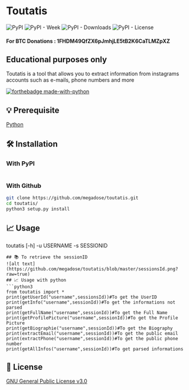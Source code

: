 # Toutatis
![PyPI](https://img.shields.io/pypi/v/toutatis) ![PyPI - Week](https://img.shields.io/pypi/dw/toutatis) ![PyPI - Downloads](https://static.pepy.tech/badge/toutatis) ![PyPI - License](https://img.shields.io/pypi/l/toutatis)
#### For BTC Donations : 1FHDM49QfZX6pJmhjLE5tB2K6CaTLMZpXZ
## Educational purposes only
Toutatis is a tool that allows you to extract information from instagrams accounts such as e-mails, phone numbers and more

[![forthebadge made-with-python](http://ForTheBadge.com/images/badges/made-with-python.svg)](https://www.python.org/)

## 💡 Prerequisite
 [Python](https://www.python.org/downloads/release/python-370/)

## 🛠️ Installation
### With PyPI
 ```pip3 install holehe
 ```
### With Github
```bash
git clone https://github.com/megadose/toutatis.git
cd toutatis/
python3 setup.py install
```
## 📈 Usage
toutatis [-h] -u USERNAME -s SESSIONID
```
## 📚 To retrieve the sessionID
![alt text](https://github.com/megadose/toutatis/blob/master/sessionsId.png?raw=true)
## 📈 Usage with python
```python3
from toutatis import *
print(getUserId("username",sessionsId))#To get the UserID
print(getInfo("username",sessionId))#To get the informations not parsed
print(getFullName("username",sessionId))#To get the Full Name
print(getProfilePicture("username",sessionId))#To get the Profile Picture
print(getBiographie("username",sessionId))#To get the Biography
print(extractEmail("username",sessionId))#To get the public email
print(extractPhone("username",sessionId))#To get the public phone number
print(getAllInfos("username",sessionId))#To get parsed informations
```
## 📝 License
[GNU General Public License v3.0](https://www.gnu.org/licenses/gpl-3.0.fr.html)
